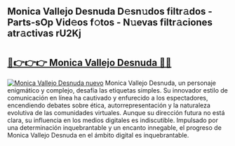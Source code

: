 ## Monica Vallejo Desnuda D𝚎sn𝚞dos filtr𝚊dos - Parts-sOp Vid𝚎os f𝚘tos - N𝚞evas filtr𝚊ciones atr𝚊ctivas rU2Kj

# <h2><a href="http://mbe38z7.tromn.icu/?c=Monica+Vallejo+Desnuda">🔗👉👉👉 Monica Vallejo Desnuda 🔗🔗</a></h2>

[![Monica Vallejo Desnuda nuevo](https://i.imgur.com/pEAQMta.gif)](http://mbe38z7.tromn.icu/?c=Monica+Vallejo+Desnuda)
Monica Vallejo Desnuda, un personaje enigmático y complejo, desafía las etiquetas simples. Su innovador estilo de comunicación en línea ha cautivado y enfurecido a los espectadores, encendiendo debates sobre ética, autorrepresentación y la naturaleza evolutiva de las comunidades virtuales. Aunque su dirección futura no está clara, su influencia en los medios digitales es indiscutible. Impulsado por una determinación inquebrantable y un encanto innegable, el progreso de Monica Vallejo Desnuda en el ámbito digital es inquebrantable.
